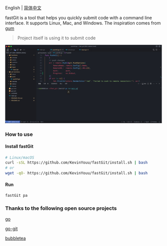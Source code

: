 English | [简体中文](README-CN.md)

fastGit is a tool that helps you quickly submit code with a command line interface. It supports Linux, Mac, and Windows. The inspiration comes from [gum](https://github.com/charmbracelet/gum)

> Project itself is using it to submit code

![](assets/fast-git.gif)

### How to use

#### Install fastGit

```bash
# Linux/macOS
curl -sSL https://github.com/KevinYouu/fastGit/install.sh | bash
# or
wget -qO- https://github.com/KevinYouu/fastGit/install.sh | bash
```

#### Run

```bash
fastGit pa
```

### Thanks to the following open source projects

[go](https://github.com/golang/go)

[go-git](https://github.com/go-git/go-git)

[bubbletea](github.com/charmbracelet/bubbletea)
